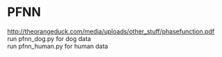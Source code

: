 # PFNN
http://theorangeduck.com/media/uploads/other_stuff/phasefunction.pdf  <br />
run pfnn_dog.py for dog data<br />
run pfnn_human.py for human data <br />
